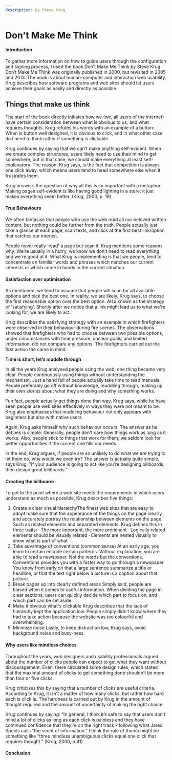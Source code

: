 ```yaml
---
description: By Steve Krug
---
```


# Don't Make Me Think

#### Introduction

To gather more information on how to guide users through the configuration and signing process, I used the book Don’t Make Me Think by Steve Krug. Don’t Make Me Think was originally published in 2000, but revisited in 2005 and 2013. The book is about human-computer and interaction web usability. Krug describes how software programs and web sites should let users achieve their goals as easily and directly as possible. 

## Things that make us think

The start of the book directly initiates how we \(we, all users of the internet\) have certain consideration between what is obvious to us, and what requires thoughts. Krug refutes his words with an example of a button: When is button well designed, it is obvious to click, and in what other case do I need to think rather if something is clickable.

Krug continues by saying that we can't make anything self-evident. When we create complex structures, users likely need to use their mind to get somewhere, but in that case, we should make everything at least self-explanatory. The reason, Krug says, is the fact that competition is always one click away, which means users tend to head somewhere else when it frustrates them. 

Krug answers the question of why all this is so important with a metaphor. Making pages self-evident is like having good lighting in a store: it just makes everything seem better. \(Krug, 2000, p. 19\)

#### True Behaviours

We often fantasise that people who use the web read all our beloved written content, but nothing could be further from the truth. People actually just take a glance at each page, scan texts, and click at the first best link/option that catches our interest. 

People never really 'read' a page but scan it. Krug mentions some reasons why: We're usually in a hurry,  we know we don't need to read everything and we're good at it. What Krug is implementing is that we people, tend to concentrate on familiar words and phrases which matches our current interests or which come in handy in the current situation. 

#### **Satisfaction over optimisation**

As mentioned, we tend to assume that people will scan for all available options and pick the best one. In reality, we are likely, Krug says, to choose the first reasonable option over the best option. Also known as the strategy of 'satisfying'. Shortly after we notice that a link might lead us to what we're looking for, we are likely to act. 

Krug describes the satisfying strategy with an example in which firefighters were observed in their behaviour during fire scenes. The observations showed that firefighters who had to choose between two possible options, under circumstances with time pressure, unclear goals, and limited information, did not compare any options. The firefighters carried out the first action the came in mind. 

**Time is short, let’s muddle through**

In all the years Krug analysed people using the web, one thing became very clear. People continuously using things without understanding the mechanism. Just a hand full of people actually take time to read manuals. People preferably go off without knowledge, muddling through, making up their own stories about what they are doing and why something works.

Fun fact, people actually get things done that way, Krug says, while he have seen people use web sites effectively in ways they were not meant to be. Krug also emphasises that muddling behaviour not only appears with beginners but also with native users.

Again, Krug asks himself why such behaviour occurs. The answer as he defines is simple. Generally, people don't care how things work as long as it works. Also, people stick to things that work for them, we seldom look for better opportunities if the current one fills our needs.

In the end, Krug argues, if people are so unlikely to do what we are trying to let them do, why would we even try? The answer is actually quite simple, says Krug, "If your audience is going to act like you're designing billboards, then design great billboards."

#### **Creating the billboard:**

To get to the point where a web site meets the requirements in which users understand as much as possible, Krug describes five things:

1. Create a clear visual hierarchyThe finest web sites that are easy to adopt make sure that the appearance of the things on the page clearly and accurately portray the relationship between elements on the page. Such as related elements and separated elements. Krug defines this in three traits:  · The more important, the more prominent  · Logically related elements should be visually related  · Elements are nested visually to show what is part of what 
2. Take advantage of conventions \(common sense\)  At an early age, you learn to certain encode certain patterns. Without explanation, you are able to read a newspaper. Not the words but the conventions. Conventions provides you with a faster way to go through a newspaper. You know from early on that a large sentence summarize a title or headline, or that the text right below a picture is a caption about that picture. 
3. Break pages up into clearly defined areas  Simply said, people are biased when it comes to useful information.  When dividing the page in clear sections, users can quickly decide which part to focus on, and which part can be set aside.  
4. Make it obvious what's clickable  Krug describes that the lack of hierarchy kept the application low. People simply didn’t know where they had to take action because the website was too colourful and overwhelming. 
5. Minimize noise  Lastly, to keep distraction low, Krug says, avoid background noise and busy-ness.

#### **Why users like mindless choices**

Throughout the years, web designers and usability professionals argued about the number of clicks people can expect to get what they want without discouragement. Even, there circulated some design rules, which stated that the maximal amount of clicks to get something done shouldn’t be more than four or five clicks. 

Krug criticises this by saying that a number of clicks are useful criteria. According to Krug, it isn’t a matter of how many clicks, but rather how hard each is click is. The hardness is carried out by Krug in the amount of thought required and the amount of uncertainty of making the right choice. 

Krug continues by saying: “In general, I think it’s safe to say that users don’t mind a lot of clicks as long as each click is painless and they have continued confidence that they’re on the right track - following what Jared Spools calls “the scent of information.” I think the rule of thumb might be something like “three mindless unambiguous clicks equal one click that requires thought.” \(Krug, 2000, p.41\)

#### Conclusion



#### 

